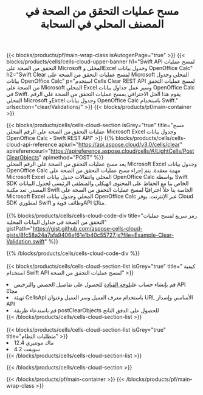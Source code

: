 ﻿---
title:  مسح عمليات التحقق من الصحة في المصنف المحلي في السحابة
description: واجهات برمجة التطبيقات السحابية ومجموعات SDK لمسح عمليات التحقق من الصحة على Microsoft Excel وOpenOffice Calc. مسح عمليات التحقق من الصحة على جداول البيانات المحلية بواسطة Cells Cloud API. يدعم SDK أنواع لغات التطوير. وهي تشمل Android وC# وGo وJava وNodeJS وPerl وPHP وPython وRuby وswift.
url: /ar/swift/clear/validations/
---
{{< blocks/products/pf/main-wrap-class isAutogenPage="true" >}}
{{< blocks/products/cells/cells-cloud-upper-banner h1="Swift API لمسح عمليات التحقق من الصحة على Microsoft المحلي وExcel وجدول بيانات OpenOffice Calc" h2="Swift Clear لمسح عمليات التحقق من الصحة على Microsoft المحلي وجدول بيانات OpenOffice Calc" p="استخدم Cells Clear REST API لمسح عمليات التحقق من الصحة على Microsoft المحلي Excel وسير عمل جداول بيانات OpenOffice Calc في Swift. يقوم هذا الحل الاحترافي بمسح عمليات التحقق من الصحة على الرقم المحلي Microsoft وExcel وجدول بيانات OpenOffice Calc باستخدام Swift." urlsection="clear/Validations/" >}}
{{< blocks/products/pf/main-container >}}

{{< blocks/products/cells/cells-cloud-section isGrey="true" title="مسح عمليات التحقق من الصحة على الرقم المحلي Microsoft Excel وجدول بيانات OpenOffice Calc - Swift REST API" >}}
{{% blocks/products/cells/cells-cloud-api-reference apiurl="https://api.aspose.cloud/v3.0/cells/clear" apireferenceurl="https://apireference.aspose.cloud/cells/#/LightCells/PostClearObjects" apimethod="POST" %}}
<br/>
يعد مسح عمليات التحقق من الصحة على الرقم المحلي Microsoft Excel وجدول بيانات OpenOffice Calc مهمة معقدة. يتم إجراء مسح عمليات التحقق من الصحة على Microsoft Excel المحلي وانتقالات جدول بيانات OpenOffice Calc بواسطة Swift SDK الخاص بنا مع الحفاظ على المحتوى الهيكلي والمنطقي الرئيسي لجدول البيانات المصدر. تعد مكتبة Swift الخاصة بنا حلاً احترافيًا لمسح عمليات التحقق من الصحة على Microsoft Excel المحلي وجدول بيانات OpenOffice Calc عبر الإنترنت. يوفر Cloud SDK لمطوري Swift وظائف قوية وAPI مثاليًا.
<br/>
<br/>
{{% blocks/products/cells/cells-cloud-code-div title="رمز سريع لمسح عمليات التحقق من الصحة في جداول البيانات المحلية" gistPath="https://gist.github.com/aspose-cells-cloud-gists/8fc58a24a7afa9406ef61e1b40c55727.js?file=Example-Clear-Validation.swift" %}}
  
{{% /blocks/products/cells/cells-cloud-code-div %}}
<br/>
<br/>
{{< blocks/products/cells/cells-cloud-section-list isGrey="true" title=" كيفية استخدام Swift API لمسح عمليات التحقق من الصحة" >}}
<li> قم بإنشاء حساب على<a href="https://dashboard.aspose.cloud/">لوحة القيادة</a> للحصول على تفاصيل الحصص والترخيص API مجانًا</li>
<li>تهيئة CellsApi باستخدام معرف العميل وسر العميل وعنوان URL الأساسي وإصدار API</li>
<li>قم باستدعاء طريقة postClearObjects للحصول على الدفق الناتج</li>
{{< /blocks/products/cells/cells-cloud-section-list >}}
<br/>
<br/>
{{< blocks/products/cells/cells-cloud-section-list isGrey="true" title="متطلبات النظام" >}}
<li>ماك مونتيري 12.4</li>
<li>سويفت 4.2</li>
{{< /blocks/products/cells/cells-cloud-section-list >}}

{{< /blocks/products/cells/cells-cloud-section >}}

{{< /blocks/products/pf/main-container >}}
{{< /blocks/products/pf/main-wrap-class >}}
